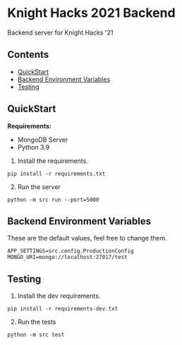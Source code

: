 # Knight Hacks 2021 Backend

Backend server for Knight Hacks '21

## Contents

- [QuickStart](#quickstart)
- [Backend Environment Variables](#backend-environment-variables)
- [Testing](#testing)


## QuickStart

**Requirements:**

- MongoDB Server
- Python 3.9

1. Install the requirements.

`pip install -r requirements.txt`

2. Run the server

`python -m src run --port=5000`


## Backend Environment Variables

These are the default values, feel free to change them.

```
APP_SETTINGS=src.config.ProductionConfig
MONGO_URI=mongo://localhost:27017/test
```


## Testing

1. Install the dev requirements.

`pip install -r requirements-dev.txt`

2. Run the tests

`python -m src test`
